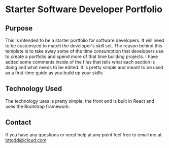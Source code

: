 # Starter Software Developer Portfolio


## Purpose 

This is intended to be a starter portfolio for software developers. It will need to be customized to match the developer's skill set.
The reason behind this template is to take away some of the time consumption that developers use to create a portfolio and spend more of that 
time building projects. I have added some comments inside of the files that tells what each section is doing and what needs to be edited. It is pretty simple and meant to be used as a first-time guide as you build up your skills

## Technology Used

The technology uses is pretty simple, the front end is built in React and uses the Bootstrap framework.


## Contact

If you have any questions or need help at any point feel free to email me at bttodd@icloud.com
